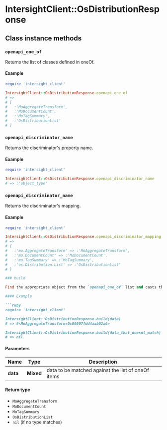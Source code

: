 # IntersightClient::OsDistributionResponse

## Class instance methods

### `openapi_one_of`

Returns the list of classes defined in oneOf.

#### Example

```ruby
require 'intersight_client'

IntersightClient::OsDistributionResponse.openapi_one_of
# =>
# [
#   :'MoAggregateTransform',
#   :'MoDocumentCount',
#   :'MoTagSummary',
#   :'OsDistributionList'
# ]
```

### `openapi_discriminator_name`

Returns the discriminator's property name.

#### Example

```ruby
require 'intersight_client'

IntersightClient::OsDistributionResponse.openapi_discriminator_name
# => :'object_type'
```

### `openapi_discriminator_name`

Returns the discriminator's mapping.

#### Example

```ruby
require 'intersight_client'

IntersightClient::OsDistributionResponse.openapi_discriminator_mapping
# =>
# {
#   :'mo.AggregateTransform' => :'MoAggregateTransform',
#   :'mo.DocumentCount' => :'MoDocumentCount',
#   :'mo.TagSummary' => :'MoTagSummary',
#   :'os.Distribution.List' => :'OsDistributionList'
# }

### build

Find the appropriate object from the `openapi_one_of` list and casts the data into it.

#### Example

```ruby
require 'intersight_client'

IntersightClient::OsDistributionResponse.build(data)
# => #<MoAggregateTransform:0x00007fdd4aab02a0>

IntersightClient::OsDistributionResponse.build(data_that_doesnt_match)
# => nil
```

#### Parameters

| Name | Type | Description |
| ---- | ---- | ----------- |
| **data** | **Mixed** | data to be matched against the list of oneOf items |

#### Return type

- `MoAggregateTransform`
- `MoDocumentCount`
- `MoTagSummary`
- `OsDistributionList`
- `nil` (if no type matches)

